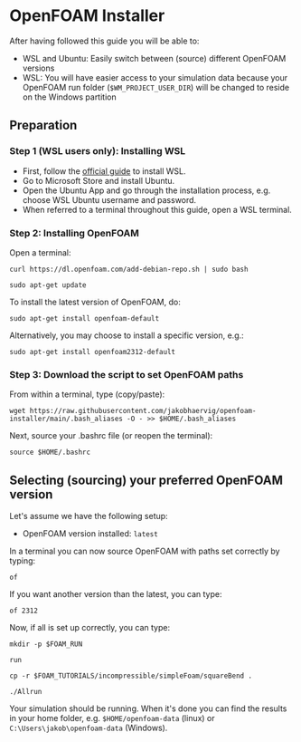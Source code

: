 # OpenFOAM Installer

After having followed this guide you will be able to:
- WSL and Ubuntu: Easily switch between (source) different OpenFOAM versions
- WSL: You will have easier access to your simulation data because your OpenFOAM run folder (``$WM_PROJECT_USER_DIR``) will be changed to reside on the Windows partition

## Preparation

### Step 1 (WSL users only): Installing WSL
- First, follow the [official guide](https://learn.microsoft.com/en-gb/windows/wsl/install) to install WSL.
- Go to Microsoft Store and install Ubuntu.
- Open the Ubuntu App and go through the installation process, e.g. choose WSL Ubuntu username and password.
- When referred to a terminal throughout this guide, open a WSL terminal.

### Step 2: Installing OpenFOAM
Open a terminal:
```
curl https://dl.openfoam.com/add-debian-repo.sh | sudo bash 
```
```
sudo apt-get update 
```

To install the latest version of OpenFOAM, do:
```
sudo apt-get install openfoam-default
```

Alternatively, you may choose to install a specific version, e.g.:
```
sudo apt-get install openfoam2312-default 
```

### Step 3: Download the script to set OpenFOAM paths
From within a terminal, type (copy/paste):

```
wget https://raw.githubusercontent.com/jakobhaervig/openfoam-installer/main/.bash_aliases -O - >> $HOME/.bash_aliases
```
Next, source your .bashrc file (or reopen the terminal):
```
source $HOME/.bashrc
```

## Selecting (sourcing) your preferred OpenFOAM version
Let's assume we have the following setup:
- OpenFOAM version installed: ``latest``

In a terminal you can now source OpenFOAM with paths set correctly by typing:

```
of
```

If you want another version than the latest, you can type:

```
of 2312
```

Now, if all is set up correctly, you can type:

```
mkdir -p $FOAM_RUN
```

```
run
```

```
cp -r $FOAM_TUTORIALS/incompressible/simpleFoam/squareBend .
```

```
./Allrun
```

Your simulation should be running. When it's done you can find the results in your home folder, e.g. ``$HOME/openfoam-data`` (linux) or ``C:\Users\jakob\openfoam-data`` (Windows).
